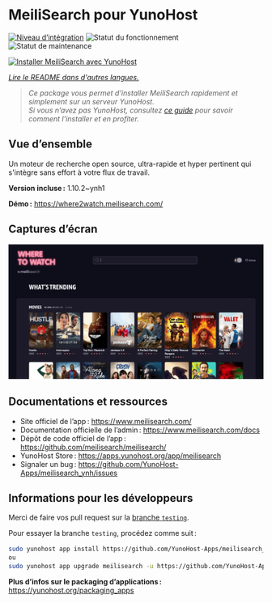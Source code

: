 <!--
Nota bene : ce README est automatiquement généré par <https://github.com/YunoHost/apps/tree/master/tools/readme_generator>
Il NE doit PAS être modifié à la main.
-->

# MeiliSearch pour YunoHost

[![Niveau d’intégration](https://dash.yunohost.org/integration/meilisearch.svg)](https://ci-apps.yunohost.org/ci/apps/meilisearch/) ![Statut du fonctionnement](https://ci-apps.yunohost.org/ci/badges/meilisearch.status.svg) ![Statut de maintenance](https://ci-apps.yunohost.org/ci/badges/meilisearch.maintain.svg)

[![Installer MeiliSearch avec YunoHost](https://install-app.yunohost.org/install-with-yunohost.svg)](https://install-app.yunohost.org/?app=meilisearch)

*[Lire le README dans d'autres langues.](./ALL_README.md)*

> *Ce package vous permet d’installer MeiliSearch rapidement et simplement sur un serveur YunoHost.*  
> *Si vous n’avez pas YunoHost, consultez [ce guide](https://yunohost.org/install) pour savoir comment l’installer et en profiter.*

## Vue d’ensemble

Un moteur de recherche open source, ultra-rapide et hyper pertinent qui s'intègre sans effort à votre flux de travail.

**Version incluse :** 1.10.2~ynh1

**Démo :** <https://where2watch.meilisearch.com/>

## Captures d’écran

![Capture d’écran de MeiliSearch](./doc/screenshots/meilisearch.png)

## Documentations et ressources

- Site officiel de l’app : <https://www.meilisearch.com/>
- Documentation officielle de l’admin : <https://www.meilisearch.com/docs>
- Dépôt de code officiel de l’app : <https://github.com/meilisearch/meilisearch/>
- YunoHost Store : <https://apps.yunohost.org/app/meilisearch>
- Signaler un bug : <https://github.com/YunoHost-Apps/meilisearch_ynh/issues>

## Informations pour les développeurs

Merci de faire vos pull request sur la [branche `testing`](https://github.com/YunoHost-Apps/meilisearch_ynh/tree/testing).

Pour essayer la branche `testing`, procédez comme suit :

```bash
sudo yunohost app install https://github.com/YunoHost-Apps/meilisearch_ynh/tree/testing --debug
ou
sudo yunohost app upgrade meilisearch -u https://github.com/YunoHost-Apps/meilisearch_ynh/tree/testing --debug
```

**Plus d’infos sur le packaging d’applications :** <https://yunohost.org/packaging_apps>
